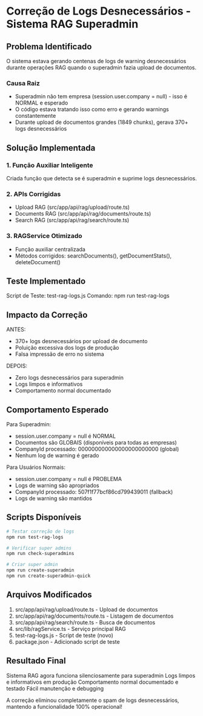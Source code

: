 # Correção de Logs Desnecessários - Sistema RAG Superadmin

## Problema Identificado

O sistema estava gerando centenas de logs de warning desnecessários durante operações RAG quando o superadmin fazia upload de documentos.

### Causa Raiz
- Superadmin não tem empresa (session.user.company = null) - isso é NORMAL e esperado
- O código estava tratando isso como erro e gerando warnings constantemente
- Durante upload de documentos grandes (1849 chunks), gerava 370+ logs desnecessários

## Solução Implementada

### 1. Função Auxiliar Inteligente
Criada função que detecta se é superadmin e suprime logs desnecessários.

### 2. APIs Corrigidas
- Upload RAG (src/app/api/rag/upload/route.ts)
- Documents RAG (src/app/api/rag/documents/route.ts)  
- Search RAG (src/app/api/rag/search/route.ts)

### 3. RAGService Otimizado
- Função auxiliar centralizada
- Métodos corrigidos: searchDocuments(), getDocumentStats(), deleteDocument()

## Teste Implementado

Script de Teste: test-rag-logs.js
Comando: npm run test-rag-logs

## Impacto da Correção

ANTES:
- 370+ logs desnecessários por upload de documento
- Poluição excessiva dos logs de produção
- Falsa impressão de erro no sistema

DEPOIS:
- Zero logs desnecessários para superadmin
- Logs limpos e informativos
- Comportamento normal documentado

## Comportamento Esperado

Para Superadmin:
- session.user.company = null é NORMAL
- Documentos são GLOBAIS (disponíveis para todas as empresas)
- CompanyId processado: 000000000000000000000000 (global)
- Nenhum log de warning é gerado

Para Usuários Normais:
- session.user.company = null é PROBLEMA
- Logs de warning são apropriados
- CompanyId processado: 507f1f77bcf86cd799439011 (fallback)
- Logs de warning são mantidos

## Scripts Disponíveis

```bash
# Testar correção de logs
npm run test-rag-logs

# Verificar super admins
npm run check-superadmins

# Criar super admin
npm run create-superadmin
npm run create-superadmin-quick
```

## Arquivos Modificados

1. src/app/api/rag/upload/route.ts - Upload de documentos
2. src/app/api/rag/documents/route.ts - Listagem de documentos  
3. src/app/api/rag/search/route.ts - Busca de documentos
4. src/lib/ragService.ts - Serviço principal RAG
5. test-rag-logs.js - Script de teste (novo)
6. package.json - Adicionado script de teste

## Resultado Final

Sistema RAG agora funciona silenciosamente para superadmin
Logs limpos e informativos em produção
Comportamento normal documentado e testado
Fácil manutenção e debugging

A correção eliminou completamente o spam de logs desnecessários, mantendo a funcionalidade 100% operacional! 